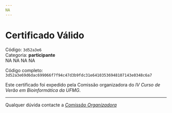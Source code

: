 ```yaml
---
NA
---
```


# Certificado Válido

Código: `3d52a3e6`<br>
Categoria: **participante**<br>
NA
NA
NA
NA


Código completo: `3d52a3e69d6dac699066f7f94c47d3b9fdc31e64103536948107143e0348c6a7`


Este certificado foi expedido pela Comissão organizadora do *IV Curso de Verão em Bioinformática da UFMG*.

----

Qualquer dúvida contacte a [_Comissão Organizadora_](<mailto:cursobioinfoufmg@gmail.com$subject=[Certificados]>)

